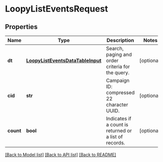 # LoopyListEventsRequest

## Properties
Name | Type | Description | Notes
------------ | ------------- | ------------- | -------------
**dt** | [**LoopyListEventsDataTableInput**](LoopyListEventsDataTableInput.md) | Search, paging and order criteria for the query. | [optional] 
**cid** | **str** | Campaign ID: compressed 22 character UUID. | [optional] 
**count** | **bool** | Indicates if a count is returned or a list of records. | [optional] 

[[Back to Model list]](../README.md#documentation-for-models) [[Back to API list]](../README.md#documentation-for-api-endpoints) [[Back to README]](../README.md)


